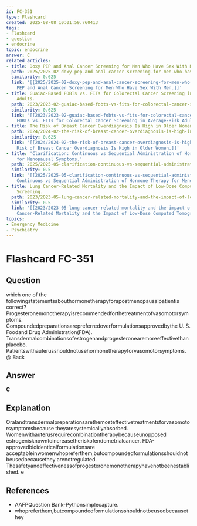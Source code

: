 ```yaml
---
id: FC-351
type: Flashcard
created: 2025-08-08 10:01:59.760413
tags:
- Flashcard
- question
- endocrine
topic: endocrine
answer: C
related_articles:
- title: Doxy PEP and Anal Cancer Screening for Men Who Have Sex With Men.
  path: 2025/2025-02-doxy-pep-and-anal-cancer-screening-for-men-who-have-sex-with.md
  similarity: 0.625
  link: '[[2025/2025-02-doxy-pep-and-anal-cancer-screening-for-men-who-have-sex-with|Doxy
    PEP and Anal Cancer Screening for Men Who Have Sex With Men.]]'
- title: Guaiac-Based FOBTs vs. FITs for Colorectal Cancer Screening in Average-Risk
    Adults.
  path: 2023/2023-02-guaiac-based-fobts-vs-fits-for-colorectal-cancer-screening-i.md
  similarity: 0.625
  link: '[[2023/2023-02-guaiac-based-fobts-vs-fits-for-colorectal-cancer-screening-i|Guaiac-Based
    FOBTs vs. FITs for Colorectal Cancer Screening in Average-Risk Adults.]]'
- title: The Risk of Breast Cancer Overdiagnosis Is High in Older Women.
  path: 2024/2024-02-the-risk-of-breast-cancer-overdiagnosis-is-high-in-older-wom.md
  similarity: 0.625
  link: '[[2024/2024-02-the-risk-of-breast-cancer-overdiagnosis-is-high-in-older-wom|The
    Risk of Breast Cancer Overdiagnosis Is High in Older Women.]]'
- title: 'Clarification: Continuous vs Sequential Administration of Hormone Therapy
    for Menopausal Symptoms.'
  path: 2025/2025-05-clarification-continuous-vs-sequential-administration-of-hor.md
  similarity: 0.5
  link: '[[2025/2025-05-clarification-continuous-vs-sequential-administration-of-hor|Clarification:
    Continuous vs Sequential Administration of Hormone Therapy for Menopausal Symptoms.]]'
- title: Lung Cancer-Related Mortality and the Impact of Low-Dose Computed Tomography
    Screening.
  path: 2023/2023-05-lung-cancer-related-mortality-and-the-impact-of-low-dose-com.md
  similarity: 0.5
  link: '[[2023/2023-05-lung-cancer-related-mortality-and-the-impact-of-low-dose-com|Lung
    Cancer-Related Mortality and the Impact of Low-Dose Computed Tomography Screening.]]'
topics:
- Emergency Medicine
- Psychiatry
---
```


# Flashcard FC-351

## Question

which one of the followingstatementsabouthormonetherapyforapostmenopausalpatientis correct? Progesteronemonotherapyisrecommendedforthetreatmentofvasomotorsymptoms. Compoundedpreparationsarepreferredoverformulationsapprovedbythe U. S. Foodand Drug Administration(FDA). Transdermalcombinationsofestrogenandprogesteronearemoreeffectivethanplacebo. Patientswithauterusshouldnotusehormonetherapyforvasomotorsymptoms. @ Back

## Answer

**C**

## Explanation

Oralandtransdermalpreparationsarethemosteffectivetreatmentsforvasomotorsymptomsbecause theyaresystemicallyabsorbed. Womenwithauterusrequirecombinationtherapybecauseunopposed estrogenisknowntoincreasetheriskofendometrialcancer. FDA-approvedbioidenticalformulationsare acceptableinwomenwhopreferthem,butcompoundedformulationsshouldnotbeusedbecausethey arenotregulated. Thesafetyandeffectivenessofprogesteronemonotherapyhavenotbeenestablished. e

## References

- AAFPQuestion Bank-Pythonsimplecapture.
- whopreferthem,butcompoundedformulationsshouldnotbeusedbecausethey

